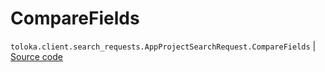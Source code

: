 # CompareFields
`toloka.client.search_requests.AppProjectSearchRequest.CompareFields` | [Source code](https://github.com/Toloka/toloka-kit/blob/v1.0.2/src/client/search_requests.py#L987)

